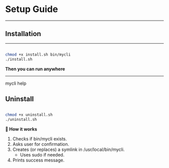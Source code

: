 # Setup Guide

___


## Installation
___

```sh

chmod +x install.sh bin/mycli
./install.sh

```

**Then you can run anywhere**
___

mycli help


## Uninstall


```sh

chmod +x uninstall.sh
./uninstall.sh

```


**🔎 How it works**

1. Checks if bin/mycli exists.
2. Asks user for confirmation.
3. Creates (or replaces) a symlink in /usr/local/bin/mycli.
    * Uses sudo if needed.
4. Prints success message.
